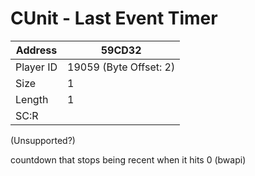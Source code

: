 
#  CUnit - Last Event Timer
Address   | 59CD32
----------|-------------
Player ID | 19059 (Byte Offset: 2)
Size 	  | 1
Length 	  | 1
SC:R      | 

(Unsupported?)

countdown that stops being recent when it hits 0 (bwapi)
